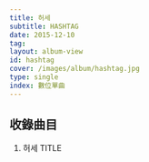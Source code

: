 ```yaml
---
title: 허세
subtitle: HASHTAG
date: 2015-12-10
tag:
layout: album-view
id: hashtag
cover: /images/album/hashtag.jpg
type: single
index: 數位單曲
---
```


## 收錄曲目

1. 허세 <span class="badge">TITLE</span>
